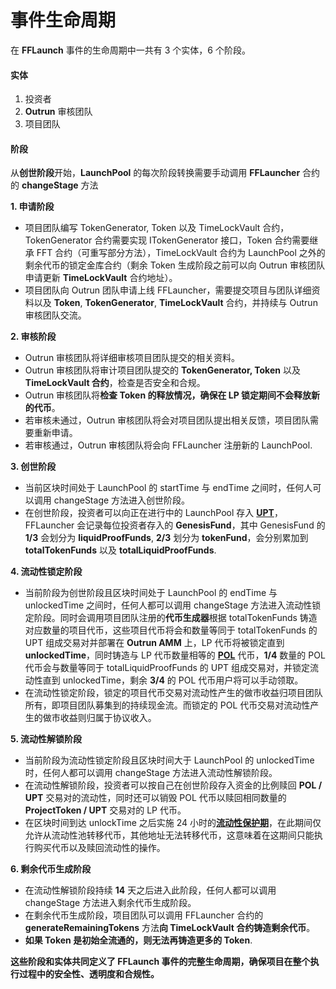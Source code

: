 # 事件生命周期

在 **FFLaunch** 事件的生命周期中一共有 3 个实体，6 个阶段。

#### 实体

1. 投资者
2. **Outrun** 审核团队
3. 项目团队

#### 阶段

从**创世阶段**开始，**LaunchPool** 的每次阶段转换需要手动调用 **FFLauncher** 合约的 **changeStage** 方法

**1. 申请阶段**

* 项目团队编写 TokenGenerator, Token 以及 TimeLockVault 合约，TokenGenerator 合约需要实现 ITokenGenerator 接口，Token 合约需要继承 FFT 合约（可重写部分方法），TimeLockVault 合约为 LaunchPool 之外的剩余代币的锁定金库合约（剩余 Token 生成阶段之前可以向 Outrun 审核团队申请更新 **TimeLockVault** 合约地址）。
* 项目团队向 Outrun 团队申请上线 FFLauncher，需要提交项目与团队详细资料以及 **Token**, **TokenGenerator**, **TimeLockVault** 合约，并持续与 Outrun 审核团队交流。

**2. 审核阶段**

* Outrun 审核团队将详细审核项目团队提交的相关资料。
* Outrun 审核团队将审计项目团队提交的 **TokenGenerator, Token** 以及 **TimeLockVault 合约**，检查是否安全和合规。
* Outrun 审核团队将**检查 Token 的释放情况，确保在 LP 锁定期间不会释放新的代币**。
* 若审核未通过，Outrun 审核团队将会对项目团队提出相关反馈，项目团队需要重新申请。
* 若审核通过，Outrun 审核团队将会向 FFLauncher 注册新的 LaunchPool.

**3. 创世阶段**

* 当前区块时间处于 LaunchPool 的 startTime 与 endTime 之间时，任何人可以调用 changeStage 方法进入创世阶段。
* 在创世阶段，投资者可以向正在进行中的 LaunchPool 存入 [**UPT**](../outstake/yield-tokenization/pt.md)，FFLauncher 会记录每位投资者存入的 **GenesisFund**，其中 GenesisFund 的 **1/3** 会划分为 **liquidProofFunds**, **2/3** 划分为 **tokenFund**，会分别累加到 **totalTokenFunds** 以及 **totalLiquidProofFunds**.

**4. 流动性锁定阶段**

* 当前阶段为创世阶段且区块时间处于 LaunchPool 的 endTime 与 unlockedTime 之间时，任何人都可以调用 changeStage 方法进入流动性锁定阶段。同时会调用项目团队注册的**代币生成器**根据 totalTokenFunds 铸造对应数量的项目代币，这些项目代币将会和数量等同于 totalTokenFunds 的 UPT 组成交易对并部署在 **Outrun AMM** 上，LP 代币将被锁定直到 **unlockedTime**，同时铸造与 LP 代币数量相等的 [**POL**](proof-of-liquidity-token.md) 代币，**1/4** 数量的 POL 代币会与数量等同于 totalLiquidProofFunds 的 UPT 组成交易对，并锁定流动性直到 unlockedTime，剩余 **3/4** 的 POL 代币用户将可以手动领取。
* 在流动性锁定阶段，锁定的项目代币交易对流动性产生的做市收益归项目团队所有，即项目团队募集到的持续现金流。而锁定的 POL 代币交易对流动性产生的做市收益则归属于协议收入。

**5. 流动性解锁阶段**

* 当前阶段为流动性锁定阶段且区块时间大于 LaunchPool 的 unlockedTime 时，任何人都可以调用 changeStage 方法进入流动性解锁阶段。
* 在流动性解锁阶段，投资者可以按自己在创世阶段存入资金的比例赎回 **POL / UPT** 交易对的流动性，同时还可以销毁 POL 代币以赎回相同数量的 **ProjectToken / UPT** 交易对的 LP 代币。
* 在区块时间到达 unlockTime 之后实施 24 小时的[**流动性保护期**](proof-of-liquidity-token.md)，在此期间仅允许从流动性池转移代币，其他地址无法转移代币，这意味着在这期间只能执行购买代币以及赎回流动性的操作。

**6. 剩余代币生成阶段**

* 在流动性解锁阶段持续 **14** 天之后进入此阶段，任何人都可以调用 changeStage 方法进入剩余代币生成阶段。
* 在剩余代币生成阶段，项目团队可以调用 FFLauncher 合约的 **generateRemainingTokens** 方法**向 TimeLockVault 合约铸造剩余代币**。
* **如果 Token 是初始全流通的，则无法再铸造更多的 Token**.

**这些阶段和实体共同定义了 FFLaunch 事件的完整生命周期，确保项目在整个执行过程中的安全性、透明度和合规性。**
